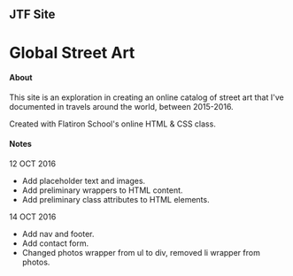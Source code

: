 JTF Site
---

# Global Street Art

#### About

This site is an exploration in creating an online catalog of street art that I've documented in travels around the world, between 2015-2016.

Created with Flatiron School's online HTML & CSS class.

#### Notes

12 OCT 2016
* Add placeholder text and images.
* Add preliminary wrappers to HTML content.
* Add preliminary class attributes to HTML elements.

14 OCT 2016
* Add nav and footer.
* Add contact form.
* Changed photos wrapper from ul to div, removed li wrapper from photos.
